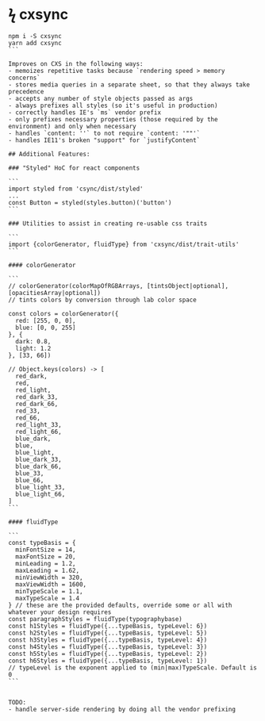 # ϟ cxsync

````
npm i -S cxsync
yarn add cxsync
```

Improves on CXS in the following ways:
- memoizes repetitive tasks because `rendering speed > memory concerns`
- stores media queries in a separate sheet, so that they always take precedence
- accepts any number of style objects passed as args
- always prefixes all styles (so it's useful in production)
- correctly handles IE's `ms` vendor prefix
- only prefixes necessary properties (those required by the environment) and only when necessary
- handles `content: ''` to not require `content: '""'`
- handles IE11's broken "support" for `justifyContent`

## Additional Features:

### "Styled" HoC for react components

```
import styled from 'csync/dist/styled'
...
const Button = styled(styles.button)('button')
```

### Utilities to assist in creating re-usable css traits

```
import {colorGenerator, fluidType} from 'cxsync/dist/trait-utils'
```

#### colorGenerator

```
// colorGenerator(colorMapOfRGBArrays, [tintsObject|optional], [opacitiesArray|optional])
// tints colors by conversion through lab color space

const colors = colorGenerator({
  red: [255, 0, 0],
  blue: [0, 0, 255]
}, {
  dark: 0.8,
  light: 1.2
}, [33, 66])

// Object.keys(colors) -> [
  red_dark,
  red,
  red_light,
  red_dark_33,
  red_dark_66,
  red_33,
  red_66,
  red_light_33,
  red_light_66,
  blue_dark,
  blue,
  blue_light,
  blue_dark_33,
  blue_dark_66,
  blue_33,
  blue_66,
  blue_light_33,
  blue_light_66,
]
```

#### fluidType

```
const typeBasis = {
  minFontSize = 14,
  maxFontSize = 20,
  minLeading = 1.2,
  maxLeading = 1.62,
  minViewWidth = 320,
  maxViewWidth = 1600,
  minTypeScale = 1.1,
  maxTypeScale = 1.4
} // these are the provided defaults, override some or all with whatever your design requires
const paragraphStyles = fluidType(typographybase)
const h1Styles = fluidType({...typeBasis, typeLevel: 6})
const h2Styles = fluidType({...typeBasis, typeLevel: 5})
const h3Styles = fluidType({...typeBasis, typeLevel: 4})
const h4Styles = fluidType({...typeBasis, typeLevel: 3})
const h5Styles = fluidType({...typeBasis, typeLevel: 2})
const h6Styles = fluidType({...typeBasis, typeLevel: 1})
// typeLevel is the exponent applied to (min|max)TypeScale. Default is 0
```


TODO: 
- handle server-side rendering by doing all the vendor prefixing

